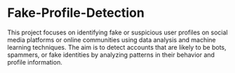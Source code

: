 # Fake-Profile-Detection
This project focuses on identifying fake or suspicious user profiles on social media platforms or online communities using data analysis and machine learning techniques. The aim is to detect accounts that are likely to be bots, spammers, or fake identities by analyzing patterns in their behavior and profile information.
